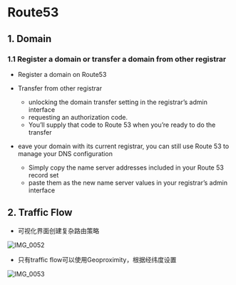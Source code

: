 
# Route53

## 1. Domain
### 1.1 Register a domain or transfer a domain from other registrar
- Register a domain on Route53
- Transfer from other registrar
  - unlocking the domain transfer setting in the registrar’s admin interface 
  - requesting an authorization code.
  - You’ll supply that code to Route 53 when you’re ready to do the transfer
  
- eave your domain with its current registrar, you can still use Route 53 to manage your DNS configuration
  - Simply copy the name server addresses included in your Route 53 record set 
  - paste them as the new name server values in your registrar’s admin interface


## 2. Traffic Flow
- 可视化界面创建复杂路由策略

![IMG_0052](https://user-images.githubusercontent.com/26485327/71156175-cbe38580-2282-11ea-95d3-4420c6b51703.jpeg)

- 只有traffic flow可以使用Geoproximity，根据经纬度设置


![IMG_0053](https://user-images.githubusercontent.com/26485327/71156562-94290d80-2283-11ea-9fac-8034d2461695.jpeg)


